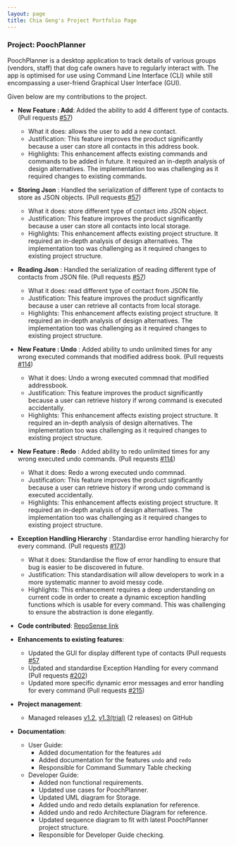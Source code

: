 ```yaml
---
layout: page
title: Chia Geng's Project Portfolio Page
---
```


### Project: PoochPlanner

PoochPlanner is a desktop application to track details of various groups (vendors, staff) that dog cafe owners have to regularly interact with. The app is optimised for use using Command Line Interface (CLI) while still encompassing a user-friend Graphical User Interface (GUI).

Given below are my contributions to the project.

* **New Feature : Add**: Added the ability to add 4 different type of contacts. (Pull requests [\#57](https://github.com/AY2324S2-CS2103T-W10-2/tp/pull/57))
    * What it does: allows the user to add a new contact.
    * Justification: This feature improves the product significantly because a user can store all contacts in this address book.
    * Highlights: This enhancement affects existing commands and commands to be added in future. It required an in-depth analysis of design alternatives. The implementation too was challenging as it required changes to existing commands.

* **Storing Json** : Handled the serialization of different type of contacts to store as JSON objects. (Pull requests [\#57](https://github.com/AY2324S2-CS2103T-W10-2/tp/pull/57))
    * What it does: store different type of contact into JSON object.
    * Justification: This feature improves the product significantly because a user can store all contacts into local storage.
    * Highlights: This enhancement affects existing project structure. It required an in-depth analysis of design alternatives. The implementation too was challenging as it required changes to existing project structure.

* **Reading Json** : Handled the serialization of reading different type of contacts from JSON file. (Pull requests [\#57](https://github.com/AY2324S2-CS2103T-W10-2/tp/pull/57))
    * What it does: read different type of contact from JSON file.
    * Justification: This feature improves the product significantly because a user can retrieve all contacts from local storage.
    * Highlights: This enhancement affects existing project structure. It required an in-depth analysis of design alternatives. The implementation too was challenging as it required changes to existing project structure.

* **New Feature : Undo** : Added ability to undo unlimited times for any wrong executed commands that modified address book. (Pull requests [\#114](https://github.com/AY2324S2-CS2103T-W10-2/tp/pull/114))
    * What it does: Undo a wrong executed commnad that modified addressbook.
    * Justification: This feature improves the product significantly because a user can retrieve history if wrong command is executed accidentally.
    * Highlights: This enhancement affects existing project structure. It required an in-depth analysis of design alternatives. The implementation too was challenging as it required changes to existing project structure.

* **New Feature : Redo** : Added ability to redo unlimited times for any wrong executed undo commands. (Pull requests [\#114](https://github.com/AY2324S2-CS2103T-W10-2/tp/pull/114))
    * What it does: Redo a wrong executed undo commnad.
    * Justification: This feature improves the product significantly because a user can retrieve history if wrong undo command is executed accidentally.
    * Highlights: This enhancement affects existing project structure. It required an in-depth analysis of design alternatives. The implementation too was challenging as it required changes to existing project structure.

* **Exception Handling Hierarchy** : Standardise error handling hierarchy for every command. (Pull requests [\#173](https://github.com/AY2324S2-CS2103T-W10-2/tp/pull/173))
    * What it does: Standardise the flow of error handling to ensure that bug is easier to be discovered in future.
    * Justification: This standardisation will allow developers to work in a more systematic manner to avoid messy code.
    * Highlights: This enhancement requires a deep understanding on current code in order to create a dynamic exception handling functions which is usable for every command. This was challenging to ensure the abstraction is done elegantly.


* **Code contributed**: [RepoSense link](https://nus-cs2103-ay2324s2.github.io/tp-dashboard/?search=&sort=groupTitle&sortWithin=title&timeframe=commit&mergegroup=&groupSelect=groupByRepos&breakdown=true&checkedFileTypes=docs~functional-code~test-code~other&since=2024-02-23&tabOpen=true&tabType=authorship&tabAuthor=chiageng&tabRepo=AY2324S2-CS2103T-W10-2%2Ftp%5Bmaster%5D&authorshipIsMergeGroup=false&authorshipFileTypes=docs~functional-code~test-code&authorshipIsBinaryFileTypeChecked=false&authorshipIsIgnoredFilesChecked=false)

* **Enhancements to existing features**:
    * Updated the GUI for display different type of contacts (Pull requests [\#57](https://github.com/AY2324S2-CS2103T-W10-2/tp/pull/57)
    * Updated and standardise Exception Handling for every command (Pull requests [\#202](https://github.com/AY2324S2-CS2103T-W10-2/tp/pull/202))
    * Updated more specific dynamic error messages and error handling for every command (Pull requests [\#215](https://github.com/AY2324S2-CS2103T-W10-2/tp/pull/215))

* **Project management**:
    * Managed releases [v1.2](https://github.com/AY2324S2-CS2103T-W10-2/tp/releases/tag/v1.2), [v1.3(trial)](https://github.com/AY2324S2-CS2103T-W10-2/tp/releases/tag/v1.3(trial)) (2 releases) on GitHub

* **Documentation**:
    * User Guide:
        * Added documentation for the features `add`
        * Added documentation for the features `undo` and `redo`
        * Responsible for Command Summary Table checking
    * Developer Guide:
        * Added non functional requirements.
        * Updated use cases for PoochPlanner.
        * Updated UML diagram for Storage.
        * Added undo and redo details explanation for reference.
        * Added undo and redo Architecture Diagram for reference.
        * Updated sequence diagram to fit with latest PoochPlanner project structure.
        * Responsible for Developer Guide checking.
